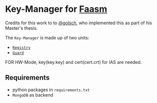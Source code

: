 # Key-Manager for [Faasm](https://github.com/faasm/faasm)

Credits for this work to to [@golsch](https://github.com/golsch), who implemented this as part of his Master's thesis.

The ```Key-Manager``` is made up of two units:
* [```Registry```](./docs/registry.md)
* [```Guard```](./docs/guard.md)

FOR HW-Mode, key(key.key) and cert(cert.crt) for IAS are needed.

## Requirements
- python packages in `requirements.txt`
- ```MongoDB``` as backend
